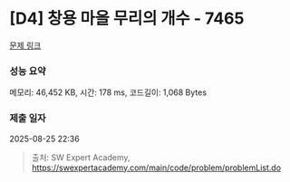 # [D4] 창용 마을 무리의 개수 - 7465 

[문제 링크](https://swexpertacademy.com/main/code/problem/problemDetail.do?contestProbId=AWngfZVa9XwDFAQU) 

### 성능 요약

메모리: 46,452 KB, 시간: 178 ms, 코드길이: 1,068 Bytes

### 제출 일자

2025-08-25 22:36



> 출처: SW Expert Academy, https://swexpertacademy.com/main/code/problem/problemList.do